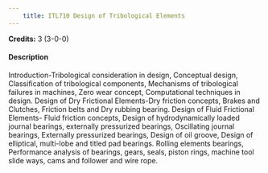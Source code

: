 ```yaml
---
    title: ITL710 Design of Tribological Elements
---
```

**Credits:** 3 (3-0-0)



#### Description 
Introduction-Tribological consideration in design, Conceptual design, Classification of tribological components, Mechanisms of tribological failures in machines, Zero wear concept, Computational techniques in design. Design of Dry Frictional Elements-Dry friction concepts, Brakes and Clutches, Friction belts and Dry rubbing bearing. Design of Fluid Frictional Elements- Fluid friction concepts, Design of hydrodynamically loaded journal bearings, externally pressurized bearings, Oscillating journal bearings, Externally pressurized bearings, Design of oil groove, Design of elliptical, multi-lobe and titled pad bearings. Rolling elements bearings, Performance analysis of bearings, gears, seals, piston rings, machine tool slide ways, cams and follower and wire rope.